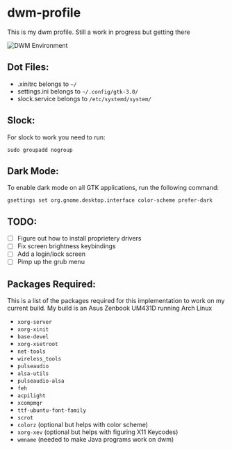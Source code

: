 # dwm-profile

This is my dwm profile. Still a work in progress but getting there

![DWM Environment](https://github.com/TaqieldinHamoda/dwm-profile/blob/main/Preview.png "A Preview of my DWM Environment")

## Dot Files:
- .xinitrc belongs to `~/`
- settings.ini belongs to `~/.config/gtk-3.0/`
- slock.service belongs to `/etc/systemd/system/`

## Slock:
For slock to work you need to run:
```
sudo groupadd nogroup
```

## Dark Mode:
To enable dark mode on all GTK applications, run the following command:

```
gsettings set org.gnome.desktop.interface color-scheme prefer-dark
```

## TODO:
- [ ] Figure out how to install proprietery drivers
- [ ] Fix screen brightness keybindings
- [ ] Add a login/lock screen
- [ ] Pimp up the grub menu

## Packages Required:
This is a list of the packages required for this implementation to work on my current build.
My build is an Asus Zenbook UM431D running Arch Linux

- `xorg-server`
- `xorg-xinit`
- `base-devel`
- `xorg-xsetroot`
- `net-tools`
- `wireless_tools`
- `pulseaudio`
- `alsa-utils`
- `pulseaudio-alsa`
- `feh`
- `acpilight`
- `xcompmgr`
- `ttf-ubuntu-font-family`
- `scrot`
- `colorz` (optional but helps with color scheme)
- `xorg-xev` (optional but helps with figuring X11 Keycodes)
- `wmname` (needed to make Java programs work on dwm)
